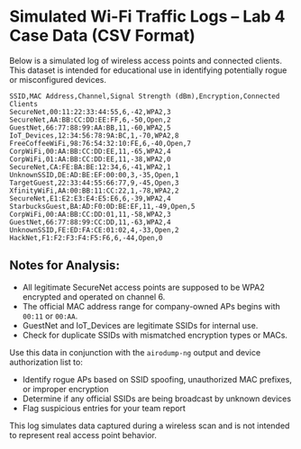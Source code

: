 # Simulated Wi-Fi Traffic Logs – Lab 4 Case Data (CSV Format)

Below is a simulated log of wireless access points and connected clients. This dataset is intended for educational use in identifying potentially rogue or misconfigured devices.

```
SSID,MAC Address,Channel,Signal Strength (dBm),Encryption,Connected Clients
SecureNet,00:11:22:33:44:55,6,-42,WPA2,3
SecureNet,AA:BB:CC:DD:EE:FF,6,-50,Open,2
GuestNet,66:77:88:99:AA:BB,11,-60,WPA2,5
IoT_Devices,12:34:56:78:9A:BC,1,-70,WPA2,8
FreeCoffeeWiFi,98:76:54:32:10:FE,6,-40,Open,7
CorpWiFi,00:AA:BB:CC:DD:EE,11,-65,WPA2,4
CorpWiFi,01:AA:BB:CC:DD:EE,11,-38,WPA2,0
SecureNet,CA:FE:BA:BE:12:34,6,-41,WPA2,1
UnknownSSID,DE:AD:BE:EF:00:00,3,-35,Open,1
TargetGuest,22:33:44:55:66:77,9,-45,Open,3
XfinityWiFi,AA:00:BB:11:CC:22,1,-78,WPA2,2
SecureNet,E1:E2:E3:E4:E5:E6,6,-39,WPA2,4
StarbucksGuest,BA:AD:F0:0D:BE:EF,11,-49,Open,5
CorpWiFi,00:AA:BB:CC:DD:01,11,-58,WPA2,3
GuestNet,66:77:88:99:CC:DD,11,-63,WPA2,4
UnknownSSID,FE:ED:FA:CE:01:02,4,-33,Open,2
HackNet,F1:F2:F3:F4:F5:F6,6,-44,Open,0
```

## Notes for Analysis:
- All legitimate SecureNet access points are supposed to be WPA2 encrypted and operated on channel 6.
- The official MAC address range for company-owned APs begins with `00:11` or `00:AA`.
- GuestNet and IoT_Devices are legitimate SSIDs for internal use.
- Check for duplicate SSIDs with mismatched encryption types or MACs.

Use this data in conjunction with the `airodump-ng` output and device authorization list to:
- Identify rogue APs based on SSID spoofing, unauthorized MAC prefixes, or improper encryption
- Determine if any official SSIDs are being broadcast by unknown devices
- Flag suspicious entries for your team report

This log simulates data captured during a wireless scan and is not intended to represent real access point behavior.

